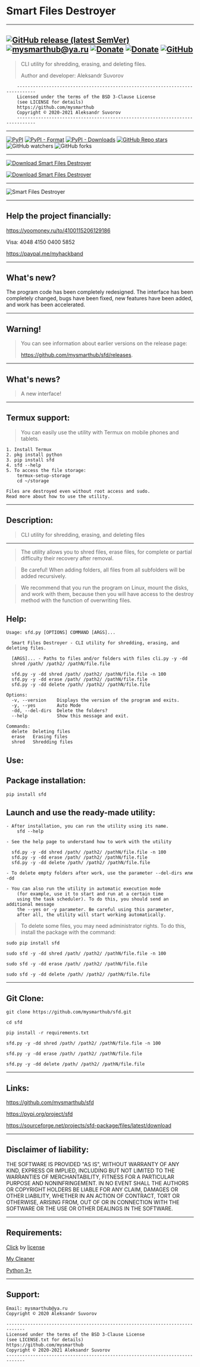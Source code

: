 Smart Files Destroyer
===

---
[![GitHub release (latest SemVer)](https://img.shields.io/github/v/release/mysmarthub/sfd)](https://github.com/mysmarthub/sfd/)
[![mysmarthub@ya.ru](https://img.shields.io/static/v1?label=email&message=mysmarthub@ya.ru&color=blue)](mailto:mysmarthub@ya.ru)
[![Donate](https://img.shields.io/static/v1?label=donate&message=paypal&color=green)](https://paypal.me/myhackband)
[![Donate](https://img.shields.io/static/v1?label=donate&message=yandex&color=yellow)](https://yoomoney.ru/to/4100115206129186)
[![GitHub](https://img.shields.io/github/license/mysmarthub/sfd?style=flat-square)](https://github.com/mysmarthub/sfd/blob/master/LICENSE.txt)
---
    
> CLI utility for shredding, erasing, and deleting files.
> 
> Author and developer: Aleksandr Suvorov

```
    -----------------------------------------------------------------------------
    Licensed under the terms of the BSD 3-Clause License
    (see LICENSE for details)
    https://github.com/mysmarthub
    Copyright © 2020-2021 Aleksandr Suvorov
    -----------------------------------------------------------------------------

```

----

[![PyPI](https://img.shields.io/pypi/v/sfd)](https://pypi.org/project/sfd)
[![PyPI - Format](https://img.shields.io/pypi/format/sfd)](https://pypi.org/project/sfd)
[![PyPI - Downloads](https://img.shields.io/pypi/dm/sfd?label=pypi%20downloads)](https://pypi.org/project/sfd)
[![GitHub Repo stars](https://img.shields.io/github/stars/mysmarthub/sfd?style=social)](https://github.com/mysmarthub/sfd/)
![GitHub watchers](https://img.shields.io/github/watchers/mysmarthub/sfd?style=social)
![GitHub forks](https://img.shields.io/github/forks/mysmarthub/sfd?style=social)

---
[![Download Smart Files Destroyer](https://a.fsdn.com/con/app/sf-download-button)](https://sourceforge.net/projects/smart-files-destroyer/files/latest/download)

[![Download Smart Files Destroyer](https://img.shields.io/sourceforge/dt/smart-files-destroyer.svg)](https://sourceforge.net/projects/smart-files-destroyer/files/latest/download)

---

![Smart Files Destroyer](https://github.com/mysmarthub/sfd/raw/master/images/sfd_logo.png)

---
Help the project financially:
---

https://yoomoney.ru/to/4100115206129186

Visa:    4048 4150 0400 5852

https://paypal.me/myhackband

---
What's new?
---
The program code has been completely redesigned.
The interface has been completely changed,
bugs have been fixed, new features have been added,
and work has been accelerated.


---
Warning!
---
> You can see information about earlier versions on the release page: 
> 
> https://github.com/mysmarthub/sfd/releases.


---
What's news?
-----

> A new interface!

---

Termux support:
---

> You can easily use the utility with Termux
on mobile phones and tablets.

    1. Install Termux
    2. pkg install python
    3. pip install sfd
    4. sfd --help
    5. To access the file storage:
        termux-setup-storage
        cd ~/storage

    Files are destroyed even without root access and sudo.
    Read more about how to use the utility.

------------
Description:
-----------
>CLI utility for shredding, erasing, and deleting files

---
>The utility allows you to shred files,
erase files, for complete or partial difficulty
their recovery after removal.

>Be careful! When adding folders, all files from all subfolders
will be added recursively.

>We recommend that you run the program on Linux, mount the disks,
and work with them, because then you will have access to
the destroy method with the function of overwriting files.

Help:
-----

    Usage: sfd.py [OPTIONS] COMMAND [ARGS]...

      Smart Files Destroyer - CLI utility for shredding, erasing, and deleting files.

      [ARGS]... - Paths to files and/or folders with files cli.py -y -dd
      shred /path/ /path2/ /pathN/file.file

      sfd.py -y -dd shred /path/ /path2/ /pathN/file.file -n 100
      sfd.py -y -dd erase /path/ /path2/ /pathN/file.file
      sfd.py -y -dd delete /path/ /path2/ /pathN/file.file

    Options:
      -v, --version    Displays the version of the program and exits.
      -y, --yes        Auto Mode
      -dd, --del-dirs  Delete the folders?
      --help           Show this message and exit.

    Commands:
      delete  Deleting files
      erase   Erasing files
      shred   Shredding files


Use:
----

Package installation:
---------------------

`pip install sfd`


Launch and use the ready-made utility:
--------------------------------------
    - After installation, you can run the utility using its name.
        sfd --help

    - See the help page to understand how to work with the utility

      sfd.py -y -dd shred /path/ /path2/ /pathN/file.file -n 100
      sfd.py -y -dd erase /path/ /path2/ /pathN/file.file
      sfd.py -y -dd delete /path/ /path2/ /pathN/file.file

    - To delete empty folders after work, use the parameter --del-dirs или -dd

    - You can also run the utility in automatic execution mode
        (for example, use it to start and run at a certain time
        using the task scheduler). To do this, you should send an additional message
        the --yes or -y parameter. Be careful using this parameter,
        after all, the utility will start working automatically.


>To delete some files, you may need administrator rights.
To do this, install the package with the command:

`sudo pip install sfd`

`sudo sfd -y -dd shred /path/ /path2/ /pathN/file.file -n 100`

`sudo sfd -y -dd erase /path/ /path2/ /pathN/file.file`

`sudo sfd -y -dd delete /path/ /path2/ /pathN/file.file`

---
Git Clone:
---
`git clone https://github.com/mysmarthub/sfd.git`

`cd sfd`

`pip install -r requirements.txt`

`sfd.py -y -dd shred /path/ /path2/ /pathN/file.file -n 100`

`sfd.py -y -dd erase /path/ /path2/ /pathN/file.file`

`sfd.py -y -dd delete /path/ /path2/ /pathN/file.file`

---
Links:
---
https://github.com/mysmarthub/sfd

https://pypi.org/project/sfd

https://sourceforge.net/projects/sfd-package/files/latest/download

------------------------
Disclaimer of liability:
------------------------
THE SOFTWARE IS PROVIDED "AS IS", WITHOUT WARRANTY OF ANY KIND, EXPRESS OR
IMPLIED, INCLUDING BUT NOT LIMITED TO THE WARRANTIES OF MERCHANTABILITY,
FITNESS FOR A PARTICULAR PURPOSE AND NONINFRINGEMENT. IN NO EVENT SHALL THE
AUTHORS OR COPYRIGHT HOLDERS BE LIABLE FOR ANY CLAIM, DAMAGES OR OTHER
LIABILITY, WHETHER IN AN ACTION OF CONTRACT, TORT OR OTHERWISE, ARISING FROM,
OUT OF OR IN CONNECTION WITH THE SOFTWARE OR THE USE OR OTHER DEALINGS IN THE
SOFTWARE.

-------------
Requirements:
-------------

[Click](https://github.com/pallets/click) by [license](https://github.com/pallets/click/blob/master/LICENSE.rst)

[My Cleaner](https://github.com/mysmarthub/mycleaner/)

[Python 3+](https://python.org)

--------
Support:
--------
    Email: mysmarthub@ya.ru
    Copyright © 2020 Aleksandr Suvorov
    
    -----------------------------------------------------------------------------
    Licensed under the terms of the BSD 3-Clause License
    (see LICENSE.txt for details)
    https://github.com/mysmarthub
    Copyright © 2020-2021 Aleksandr Suvorov
    -----------------------------------------------------------------------------

